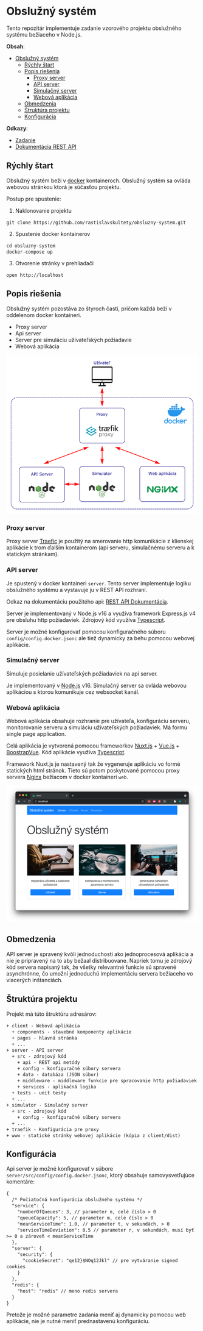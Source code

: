 # Obslužný systém

Tento repozitár implementuje zadanie vzorového projektu obslužného systému bežiaceho v Node.js.

**Obsah**:

- [Obslužný systém](#obslužný-systém)
  - [Rýchly štart](#rýchly-štart)
  - [Popis riešenia](#popis-riešenia)
    - [Proxy server](#proxy-server)
    - [API server](#api-server)
    - [Simulačný server](#simulačný-server)
    - [Webová aplikácia](#webová-aplikácia)
  - [Obmedzenia](#obmedzenia)
  - [Štruktúra projektu](#štruktúra-projektu)
  - [Konfigurácia](#konfigurácia)

**Odkazy**:

- [Zadanie](doc/zadanie/Zadanie%20NodeJS.pdf)
- [Dokumentácia REST API](https://obsluznysystem.docs.apiary.io/)

## Rýchly štart

Obslužný systém beží v [docker](https://www.docker.com/) kontaineroch.
Obslužný systém sa ovláda webovou stránkou ktorá je súčasťou projektu.

Postup pre spustenie:

1. Naklonovanie projektu

```
git clone https://github.com/rastislavskultety/obsluzny-system.git
```

2. Spustenie docker kontainerov

```
cd obsluzny-system
docker-compose up
```

3. Otvorenie stránky v prehliadači

```
open http://localhost
```


## Popis riešenia

Obslužný systém pozostáva zo štyroch častí, pričom každá beží v oddelenom docker kontaineri.

- Proxy server
- Api server
- Server pre simuláciu užívateľských požiadavie
- Webová aplikácia

![Docker kontainery](doc/images/docker.png)

### Proxy server

Proxy server [Traefic](https://doc.traefik.io/traefik/) je použitý na smerovanie http komunikácie
z klienskej aplikácie k trom ďalším kontainerom (api serveru, simulačnému serveru a k statickým stránkam).

### API server

Je spustený v docker kontaineri `server`. Tento server implementuje logiku obslužného systému a vystavuje ju v REST API rozhraní.

Odkaz na dokumentáciu použitého api: [REST API Dokumentácia](https://obsluznysystem.docs.apiary.io/).

Server je implementovaný v Node.js v16 a využíva framework Express.js v4 pre obsluhu http požiadaviek.
Zdrojový kód využíva [Typescript](https://www.typescriptlang.org/).

Server je možné konfigurovať pomocou konfiguračného súboru `config/config.docker.jsonc` ale tiež dynamicky
za behu pomocou webovej aplikácie.

### Simulačný server

Simuluje posielanie užívateľských požiadaviek na api server.

Je implementovaný v [Node.js](https://nodejs.org/) v16. Simulačný server sa ovláda webovou aplikáciou s ktorou
komunikuje cez websocket kanál.

### Webová aplikácia

Webová aplikácia obsahuje rozhranie pre užívateľa, konfiguráciu serveru, monitorovanie serveru a simuláciu užívateľských požiadaviek. Má formu single page application.

Celá aplikácia je vytvorená pomocou frameworkov [Nuxt.js](https://nuxtjs.org/) + [Vue.js](https://vuejs.org/) + [BoostrapVue](https://bootstrap-vue.org/). Kód aplikácie využíva [Typescript](https://www.typescriptlang.org/).

Framework Nuxt.js je nastavený tak že vygeneruje aplikáciu vo formé statických html stránok. Tieto sú potom
poskytované pomocou proxy servera [Nginx](https://www.nginx.com/) bežiacom v docker kontaineri `web`.

![Web aplikácia](doc/images/web-application.png)

## Obmedzenia

API server je spravený kvôli jednoduchosti ako jednoprocesová aplikácia a nie je pripravený na to aby bežaal distribuovane. Napriek tomu je zdrojový kód servera napísaný tak, že všetky relevantné funkcie sú spravené
asynchrónne, čo umožní jednoduchú implementáciu servera bežiaceho vo viacerých inštanciách.

## Štruktúra projektu

Projekt má túto štruktúru adresárov:

```
+ client - Webová aplikácia
  + components - stavebné komponenty aplikácie
  + pages - hlavná stránka
  + ...
+ server - API server
  + src - zdrojový kód
    + api - REST api metódy
    + config - konfiguračné súbory servera
    + data - databáza (JSON súbor)
    + middleware - middleware funkcie pre spracovanie http požiadaviek
    + services - aplikačná logika
  + tests - unit testy
  + ...
+ simulator - Simulačný server
  + src - zdrojový kód
    + config - konfiguračné súbory servera
  + ...
+ traefik - Konfigurácia pre proxy
+ www - statické stránky webovej aplikácie (kópia z client/dist)
```

## Konfigurácia

Api server je možné konfigurovať v súbore `server/src/config/config.docker.jsonc`, ktorý obsahuje
samovysvetľujúce komentáre:

```jsonc
{
  /* Počiatočná konfigurácia obslužného systému */
  "service": {
    "numberOfQueues": 3, // parameter n, celé číslo > 0
    "queueCapacity": 5, // parameter m, celé číslo > 0
    "meanServiceTime": 1.0, // parameter t, v sekundách, > 0
    "serviceTimeDeviation": 0.5 // parameter r, v sekundách, musí byť >= 0 a zároveň < meanServiceTime
  },
  "server": {
    "security": {
      "cookieSecret": "qe12}$NOq12Jkl" // pre vytváranie signed cookies
    }
  },
  "redis": {
    "host": "redis" // meno redis servera
  }
}
```

Pretože je možné parametre zadania meniť aj dynamicky pomocou web aplikácie,
nie je nutné meniť prednastavenú konfiguráciu.


